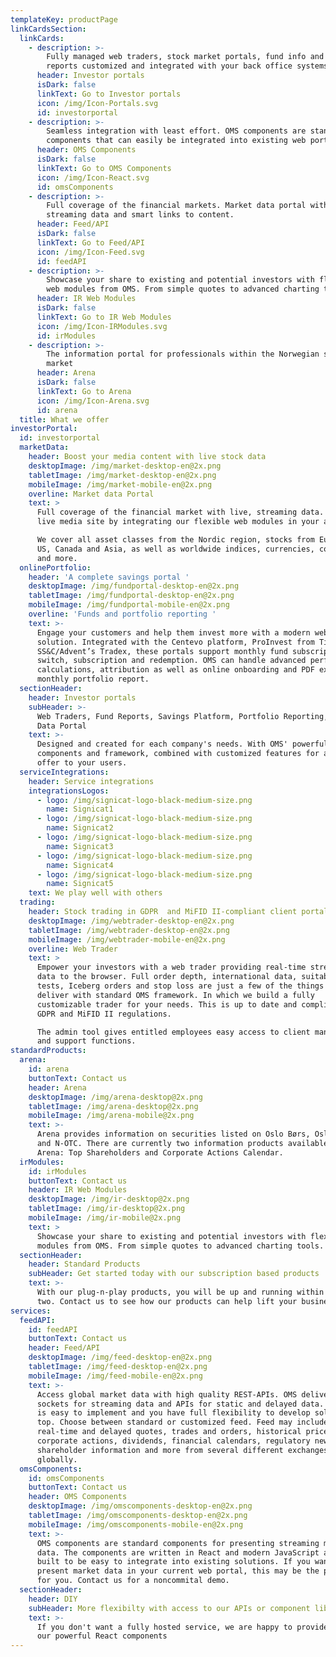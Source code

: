 ```yaml
---
templateKey: productPage
linkCardsSection:
  linkCards:
    - description: >-
        Fully managed web traders, stock market portals, fund info and portfolio
        reports customized and integrated with your back office systems.
      header: Investor portals
      isDark: false
      linkText: Go to Investor portals
      icon: /img/Icon-Portals.svg
      id: investorportal
    - description: >-
        Seamless integration with least effort. OMS components are standard
        components that can easily be integrated into existing web portals.
      header: OMS Components
      isDark: false
      linkText: Go to OMS Components
      icon: /img/Icon-React.svg
      id: omsComponents
    - description: >-
        Full coverage of the financial markets. Market data portal with live,
        streaming data and smart links to content.
      header: Feed/API
      isDark: false
      linkText: Go to Feed/API
      icon: /img/Icon-Feed.svg
      id: feedAPI
    - description: >-
        Showcase your share to existing and potential investors with flexible
        web modules from OMS. From simple quotes to advanced charting tools.
      header: IR Web Modules
      isDark: false
      linkText: Go to IR Web Modules
      icon: /img/Icon-IRModules.svg
      id: irModules
    - description: >-
        The information portal for professionals within the Norwegian securities
        market
      header: Arena
      isDark: false
      linkText: Go to Arena
      icon: /img/Icon-Arena.svg
      id: arena
  title: What we offer
investorPortal:
  id: investorportal
  marketData:
    header: Boost your media content with live stock data
    desktopImage: /img/market-desktop-en@2x.png
    tabletImage: /img/market-desktop-en@2x.png
    mobileImage: /img/market-mobile-en@2x.png
    overline: Market data Portal
    text: >
      Full coverage of the financial market with live, streaming data. Create a
      live media site by integrating our flexible web modules in your articles.

      We cover all asset classes from the Nordic region, stocks from Europe, UK,
      US, Canada and Asia, as well as worldwide indices, currencies, commodities
      and more.
  onlinePortfolio:
    header: 'A complete savings portal '
    desktopImage: /img/fundportal-desktop-en@2x.png
    tabletImage: /img/fundportal-desktop-en@2x.png
    mobileImage: /img/fundportal-mobile-en@2x.png
    overline: 'Funds and portfolio reporting '
    text: >-
      Engage your customers and help them invest more with a modern web
      solution. Integrated with the Centevo platform, ProInvest from Tieto or
      SS&C/Advent’s Tradex, these portals support monthly fund subscriptions,
      switch, subscription and redemption. OMS can handle advanced performance
      calculations, attribution as well as online onboarding and PDF export of a
      monthly portfolio report.
  sectionHeader:
    header: Investor portals
    subHeader: >-
      Web Traders, Fund Reports, Savings Platform, Portfolio Reporting, Market
      Data Portal
    text: >-
      Designed and created for each company's needs. With OMS' powerful standard
      components and framework, combined with customized features for a complete
      offer to your users.
  serviceIntegrations:
    header: Service integrations
    integrationsLogos:
      - logo: /img/signicat-logo-black-medium-size.png
        name: Signicat1
      - logo: /img/signicat-logo-black-medium-size.png
        name: Signicat2
      - logo: /img/signicat-logo-black-medium-size.png
        name: Signicat3
      - logo: /img/signicat-logo-black-medium-size.png
        name: Signicat4
      - logo: /img/signicat-logo-black-medium-size.png
        name: Signicat5
    text: We play well with others
  trading:
    header: Stock trading in GDPR  and MiFID II-compliant client portals
    desktopImage: /img/webtrader-desktop-en@2x.png
    tabletImage: /img/webtrader-desktop-en@2x.png
    mobileImage: /img/webtrader-mobile-en@2x.png
    overline: Web Trader
    text: >
      Empower your investors with a web trader providing real-time streaming
      data to the browser. Full order depth, international data, suitability
      tests, Iceberg orders and stop loss are just a few of the things we
      deliver with standard OMS framework. In which we build a fully
      customizable trader for your needs. This is up to date and compliant with
      GDPR and MiFID II regulations.

      The admin tool gives entitled employees easy access to client management
      and support functions.
standardProducts:
  arena:
    id: arena
    buttonText: Contact us
    header: Arena
    desktopImage: /img/arena-desktop@2x.png
    tabletImage: /img/arena-desktop@2x.png
    mobileImage: /img/arena-mobile@2x.png
    text: >-
      Arena provides information on securities listed on Oslo Børs, Oslo Axess
      and N-OTC. There are currently two information products available in
      Arena: Top Shareholders and Corporate Actions Calendar.
  irModules:
    id: irModules
    buttonText: Contact us
    header: IR Web Modules
    desktopImage: /img/ir-desktop@2x.png
    tabletImage: /img/ir-desktop@2x.png
    mobileImage: /img/ir-mobile@2x.png
    text: >
      Showcase your share to existing and potential investors with flexible web
      modules from OMS. From simple quotes to advanced charting tools.
  sectionHeader:
    header: Standard Products
    subHeader: Get started today with our subscription based products
    text: >-
      With our plug-n-play products, you will be up and running within a day or
      two. Contact us to see how our products can help lift your business.
services:
  feedAPI:
    id: feedAPI
    buttonText: Contact us
    header: Feed/API
    desktopImage: /img/feed-desktop-en@2x.png
    tabletImage: /img/feed-desktop-en@2x.png
    mobileImage: /img/feed-mobile-en@2x.png
    text: >-
      Access global market data with high quality REST-APIs. OMS deliver web
      sockets for streaming data and APIs for static and delayed data. The feed
      is easy to implement and you have full flexibility to develop solutions on
      top. Choose between standard or customized feed. Feed may include
      real-time and delayed quotes, trades and orders, historical prices,
      corporate actions, dividends, financial calendars, regulatory news,
      shareholder information and more from several different exchanges
      globally.
  omsComponents:
    id: omsComponents
    buttonText: Contact us
    header: OMS Components
    desktopImage: /img/omscomponents-desktop-en@2x.png
    tabletImage: /img/omscomponents-desktop-en@2x.png
    mobileImage: /img/omscomponents-mobile-en@2x.png
    text: >-
      OMS components are standard components for presenting streaming market
      data. The components are written in React and modern JavaScript and are
      built to be easy to integrate into existing solutions. If you want to
      present market data in your current web portal, this may be the product
      for you. Contact us for a noncommital demo.
  sectionHeader:
    header: DIY
    subHeader: More flexibilty with access to our APIs or component library
    text: >-
      If you don't want a fully hosted service, we are happy to provide APIs or
      our powerful React components
---
```

